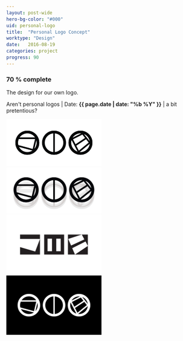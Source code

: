 ```yaml
---
layout: post-wide
hero-bg-color: "#000"
uid: personal-logo
title:  "Personal Logo Concept"
worktype: "Design"
date:   2016-08-19
categories: project
progress: 90
---
```


<h3>70 % complete</h3>

<p>
	The design for our own logo.
</p>


<p class="meta">
  Aren't personal logos | Date: <strong>{{ page.date | date: "%b %Y" }}</strong> | a bit pretentious?
</p>

<div class="showcase">
  <img style="width:50%" src="/images/portfolio/personal-logo/1.png" alt="">
  <img style="width:50%" src="/images/portfolio/personal-logo/2.jpg" alt="">
  <img style="width:50%" src="/images/portfolio/personal-logo/3.png" alt="">
  <img style="width:50%" src="/images/portfolio/personal-logo/4.png" alt="">
</div>
